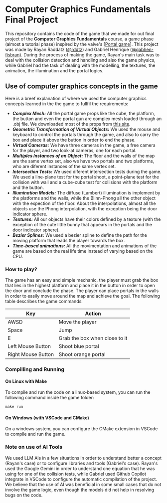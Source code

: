 Computer Graphics Fundamentals Final Project
===
This repository contains the code of the game that we made for out final project of the **Computer Graphics Fundamentals** course, a game phase (almost a tutorial phase) inspired by the valve's [[Portal game](https://store.steampowered.com/app/400/Portal/)]. This project was made by Rayan Raddatz ([@rddtz](https://github.com/rddtz)) and Gabriel Henrique ([@gabhen-fisbran](https://github.com/gabhen-fisbran)). During the process of making the game, Rayan's main task was to deal with the collision detection and handling and also the game physics, while Gabriel had the task of dealing with the modelling, the textures, the animation, the illumination and the portal logics. 

## Use of computer graphics concepts in the game
Here is a breef explanation of where we used the computer graphics concepts learned in the the game to fullfil the requirements:

- ***Complex Mesh:*** All the portal game props like the cube, the platform, the button and even the portal gun are complex mesh loaded through an .obj file. We downloaded most of the props from [this site](https://www.models-resource.com/pc_computer/portal/).
- ***Geometric Transformation of Virtual Objects:*** We used the mouse and keyboard to control the portals through the game, and also to carry the box and place it above the button in order to end the phase.
- ***Virtual Cameras:*** We have three cameras in the game, a free camera for the player, and two look-at cameras, one for each portal.
- ***Multiples Instances of an Object:*** The floor and the walls of the map are the same vertex set, also we have two portals and two platforms, who are diferent instances of the same vertex set.
- ***Intersection Tests:*** We used diferent intersection tests during the game. We used a line-plane test for the portal shoot, a point-plane test for the collision with wall and a cube-cube test for collisions with the platform and the button.
- ***Illumination Models:*** The diffuse (Lambert) illumination is implement by the platforms and the walls, while the Blinn-Phong all the other object with the expection of the floor. About the interpolations, almost all the objects use the Phong interpolation, with the exception being the door indicator sphere. 
- ***Textures:*** All our objects have their colors defined by a texture (with the exception of the cute little bunny that appears in the portals and the door indicator sphere).
- ***Bezier Splines:*** We used a bezier spline to define the path for the moving platform that leads the player towards the box.
- ***Time-based animations:*** All the movimentation and animations of the game are based on the real life time instead of varying based on the CPU.

### How to play?
The game has an easy and simple mechanic, the player must grab the box that lies in the highest platform and place it in the button in order to open the door and conclude the phase. The player can place portals in the walls in order to easily move around the map and achieve the goal. The following table describes the game commands:

| Key | Action |
| ----------- | ----------- |
| AWSD | Move the player |
| Space | Jump |
| E | Grab the box when close to it |
| Left Mouse Button | Shoot blue portal |
| Right Mouse Button | Shoot orange portal |

### Compilling and Running

#### On Linux with Make
To compile and run the code on a linux-based system, you can run the following command inside the game folder:
```
make run
```

#### On Windows (with VSCode and CMake)
On a windows system, you can configure the CMake extension in VSCode to compile and run the game.

### Note on use of AI Tools
We used LLM AIs in a few situations in order to understand better a concept (Rayan's case) or to configure libraries and tools (Gabriel's case). Rayan's used the Google Gemini in order to understand one equation that he was using for one of the collision tests, while Gabriel used Github Copilot integrate in VSCode to configure the automatic compilation of the project. We believe that the use of AI was beneficial in some small cases that do not involve the game logic, even though the models did not help in resolving bugs on the code.
